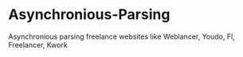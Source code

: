 # Asynchronious-Parsing
Asynchronious parsing freelance websites like Weblancer, Youdo, Fl, Freelancer, Kwork
